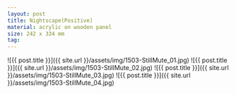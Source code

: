 ```yaml
---
layout: post
title: Nightscape(Positive)
material: acrylic on wooden panel
size: 242 x 334 mm
tag:
---
```


![{{ post.title }}]({{ site.url }}/assets/img/1503-StillMute_01.jpg)
![{{ post.title }}]({{ site.url }}/assets/img/1503-StillMute_02.jpg)
![{{ post.title }}]({{ site.url }}/assets/img/1503-StillMute_03.jpg)
![{{ post.title }}]({{ site.url }}/assets/img/1503-StillMute_04.jpg)
